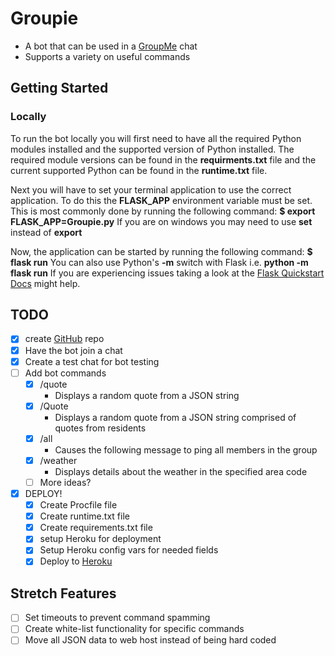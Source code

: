 # Groupie

* A bot that can be used in a [GroupMe](https://www.groupme.com "GroupMe Homepage") chat
* Supports a variety on useful commands

## Getting Started
### Locally
To run the bot locally you will first need to have all the required Python modules installed and the supported version of Python installed.  The required module versions can be found in the **requirments.txt** file and the current supported Python can be found in the **runtime.txt** file.

Next you will have to set your terminal application to use the correct application. To do this the **FLASK_APP** environment variable must be set. This is most commonly done by running the following command: **$ export FLASK_APP=Groupie.py**
If you are on windows you may need to use **set** instead of **export**

Now, the application can be started by running the following command: **$ flask run**
You can also use Python's **-m** switch with Flask i.e. **python -m flask run**
If you are experiencing issues taking a look at the [Flask Quickstart Docs](http://flask.pocoo.org/docs/0.12/quickstart/ "Flask Quickstart") might help.

## TODO

* [x] create [GitHub](https://www.github.com "GitHub Homepage") repo
* [x] Have the bot join a chat
* [x] Create a test chat for bot testing
* [ ] Add bot commands
  * [x] /quote
    * Displays a random quote from a JSON string
  * [x] /Quote
    * Displays a random quote from a JSON string comprised of quotes from residents
  * [x] /all
    * Causes the following message to ping all members in the group
  * [x] /weather
    * Displays details about the weather in the specified area code
  * [ ] More ideas?
* [x] DEPLOY!
  * [x] Create Procfile file
  * [x] Create runtime.txt file
  * [x] Create requirements.txt file
  * [x] setup Heroku for deployment
  * [x] Setup Heroku config vars for needed fields
  * [x] Deploy to [Heroku](https://www.heroku.com "Heroku Homepage")

## Stretch Features
* [ ] Set timeouts to prevent command spamming
* [ ] Create white-list functionality for specific commands
* [ ] Move all JSON data to web host instead of being hard coded
